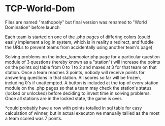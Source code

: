 # TCP-World-Dom

Files are named "mathopoly" but final version was renamed to "World Domination" before launch

Each team is started on one of the .php pages of differing colors (could easily implement a log in system, which is in reality a redirect, and fuddle the URLs to prevent teams from accidentally using another team's page)

Solving problems on the index_*teamcolor*.php page for a particular question module of 3 questions (hereby known as a "station") will increase the points on the points sql table from 0 to 1 to 2 and maxes at 3 for that team on that station. Once a team reaches 3 points, nobody will receive points for answering questions in that station. All scores so far will be frozen, including 0's if unattempted. A button is included at the top of every station module on the .php pages so that a team may check the station's status (locked or unlocked) before deciding to invest time in solving problems. Once all stations are in the locked state, the game is over. 

*could probably have a row with points totalled in sql table for easy calculation of winner, but in actual executon we manually tallied as the most a team scored was 7 points.
